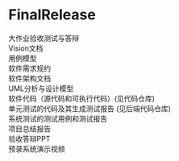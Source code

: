 # FinalRelease
大作业验收测试与答辩 </br>
Vision文档 </br>
用例模型  </br>
软件需求规约 </br>
软件架构文档 </br>
UML分析与设计模型 </br>
软件代码（源代码和可执行代码）(见代码仓库)</br>
单元测试的代码及其生成测试报告 (见后端代码仓库)</br>
系统测试的测试用例和测试报告 </br>
项目总结报告 </br>
验收答辩PPT </br>
预录系统演示视频 </br>
